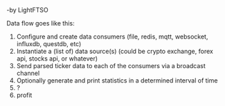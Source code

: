 -by LightFTSO

Data flow goes like this:

1. Configure and create data consumers (file, redis, mqtt, websocket, influxdb, questdb, etc)
2. Instantiate a (list of) data source(s) (could be crypto exchange, forex api, stocks api, or whatever)
2. Send parsed ticker data to each of the consumers via a broadcast channel
3. Optionally generate and print statistics in a determined interval of time
4. ?
5. profit